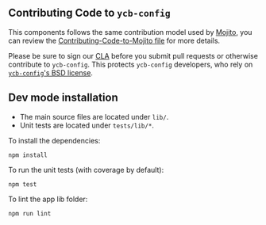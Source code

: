 Contributing Code to `ycb-config`
------------------------------

This components follows the same contribution model used by [Mojito][], you can
review the [Contributing-Code-to-Mojito file][] for more details.

Please be sure to sign our [CLA][] before you submit pull requests or otherwise contribute to `ycb-config`. This protects `ycb-config` developers, who rely on [`ycb-config`'s BSD license][].

[`ycb-config`'s BSD license]: https://github.com/yahoo/ycb-config/blob/master/LICENSE.txt
[CLA]: http://developer.yahoo.com/cocktails/mojito/cla/
[Mojito]: https://github.com/yahoo/mojito
[Contributing-Code-to-Mojito file]: https://github.com/yahoo/mojito/wiki/Contributing-Code-to-Mojito

Dev mode installation
---------------------

- The main source files are located under `lib/`.
- Unit tests are located under `tests/lib/*`.

To install the dependencies:

    npm install

To run the unit tests (with coverage by default):

    npm test

To lint the app lib folder:

    npm run lint

